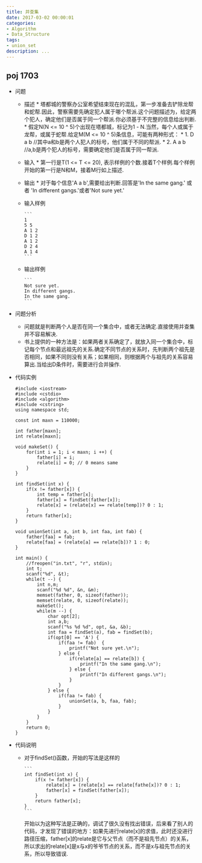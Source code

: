 ```yaml
---
title: 并查集
date: 2017-03-02 00:00:01
categories:
- Algorithm
- Data_Structure
tags:
- union_set
description: ...
---
```


## poj 1703
* 问题
  * 描述
        * 塔都城的警察办公室希望结束现在的混乱，第一步准备去铲除龙帮和蛇帮.因此，警察需要先确定犯人属于哪个帮派.这个问题描述为，给定两个犯人，确定他们是否属于同一个帮派.你必须基于不完整的信息给出判断.
        * 假定N(N <= 10 ^ 5)个出现在塔都城，标记为1 - N.当然，每个人或属于龙帮，或属于蛇帮.给定M(M <= 10 ^ 5)条信息，可能有两种形式：
        * 1. D a b  //其中a和b是两个人犯人的标号，他们属于不同的帮派.
        * 2. A a b //a,b是两个犯人的标号，需要确定他们是否属于同一帮派.
  * 输入
        * 第一行是T(1 <= T <= 20), 表示样例的个数.接着T个样例.每个样例开始的第一行是N和M，接着M行如上描述.
  * 输出
        * 对于每个信息'A a b',需要给出判断.回答是'In the same gang.' 或者 'In different gangs.'或者'Not sure yet.'
  * 输入样例
    
        ```
        1
        5 5
        A 1 2
        D 1 2
        A 1 2
        D 2 4
        A 1 4
        ```
  * 输出样例
 
        ```
        Not sure yet.
        In different gangs.
        In the same gang.
        ```
* 问题分析
  * 问题就是判断两个人是否在同一个集合中，或者无法确定.直接使用并查集并不容易解决.
  * 书上提供的一种方法是：如果两者关系确定了，就放入同一个集合中，标记每个节点和最远祖先的关系.确定不同节点的关系时，先判断两个祖先是否相同，如果不同则没有关系；如果相同，则根据两个与祖先的关系容易算出.当给出D条件时，需要进行合并操作.
* 代码实例
  
    ```
    #include <iostream>
    #include <cstdio>
    #include <algorithm>
    #include <cstring>
    using namespace std;
    
    const int maxn = 110000;
    
    int father[maxn];
    int relate[maxn];
    
    void makeSet() {
    	for(int i = 1; i < maxn; i ++) {
    		father[i] = i;
    		relate[i] = 0; // 0 means same
    	}
    }
    
    int findSet(int x) {
    	if(x != father[x]) {
            int temp = father[x];
    		father[x] = findSet(father[x]);
    		relate[x] = (relate[x] == relate[temp])? 0 : 1;
    	}
    	return father[x];
    }
    
    void unionSet(int a, int b, int faa, int fab) {
    	father[faa] = fab;
    	relate[faa] = (relate[a] == relate[b])? 1 : 0;
    }
    
    int main() {
    	//freopen("in.txt", "r", stdin);
    	int t;
    	scanf("%d", &t);
    	while(t --) {
    		int n,m;
    		scanf("%d %d", &n, &m);
    		memset(father, 0, sizeof(father));
    		memset(relate, 0, sizeof(relate));
    		makeSet();
    		while(m --) {
    			char opt[2];
    			int a,b;
    			scanf("%s %d %d", opt, &a, &b);
    			int faa = findSet(a), fab = findSet(b);
    			if(opt[0] == 'A') {
    				if(faa != fab)	{
    					printf("Not sure yet.\n");
    				} else {
    					if(relate[a] == relate[b]) {
    						printf("In the same gang.\n");
    					} else {
    						printf("In different gangs.\n");
    					}
    				}
    			} else {
    				if(faa != fab) {
    					unionSet(a, b, faa, fab);
    				}
    			}
    		}
    	}
    	return 0;
    }
    ```
* 代码说明
  * 对于findSet()函数，开始的写法是这样的  
   
        ```
        int findSet(int x) {
        	if(x != father[x]) {
                relate[x] = (relate[x] == relate[fathe[x])? 0 : 1;
        		father[x] = findSet(father[x]);
        	}
        	return father[x];
        }
        ```  
    开始以为这种写法是正确的，调试了很久没有找出错误，后来看了别人的代码，才发现了错误的地方：如果先进行relate[x]的求值，此时还没进行路径压缩，father[x]的relate是它与父节点（而不是祖先节点）的关系，所以求出的relate[x]是x与x的爷爷节点的关系，而不是x与祖先节点的关系，所以导致错误.


